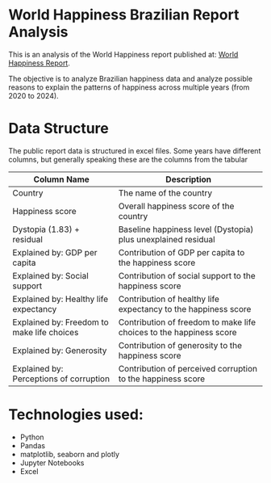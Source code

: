 # World Happiness Brazilian Report Analysis

This is an analysis of the World Happiness report published at: [World Happiness Report](https://www.worldhappiness.report/).

The objective is to analyze Brazilian happiness data and analyze possible reasons to explain the patterns of happiness across multiple years (from 2020 to 2024).

# Data Structure

The public report data is structured in excel files. Some years have different columns, but generally speaking these are the columns from the tabular

| Column Name                                | Description                                                                                  |
|--------------------------------------------|----------------------------------------------------------------------------------------------|
| Country                                    | The name of the country                                                                      |
| Happiness score                            | Overall happiness score of the country                                                       |
| Dystopia (1.83) + residual                 | Baseline happiness level (Dystopia) plus unexplained residual                                |
| Explained by: GDP per capita               | Contribution of GDP per capita to the happiness score                                        |
| Explained by: Social support               | Contribution of social support to the happiness score                                        |
| Explained by: Healthy life expectancy      | Contribution of healthy life expectancy to the happiness score                               |
| Explained by: Freedom to make life choices | Contribution of freedom to make life choices to the happiness score                          |
| Explained by: Generosity                   | Contribution of generosity to the happiness score                                            |
| Explained by: Perceptions of corruption    | Contribution of perceived corruption to the happiness score                                  |

# Technologies used:

- Python
- Pandas
- matplotlib, seaborn and plotly
- Jupyter Notebooks
- Excel
